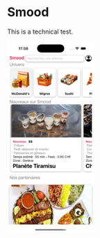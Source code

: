 # Smood

This is a technical test.

<img src="https://github.com/CorentinROBERT/Smood/blob/main/assets/screen.png" heigth="300" width="200" />

